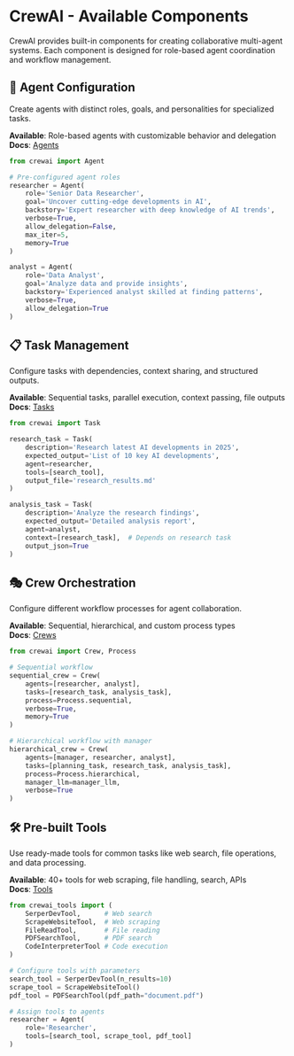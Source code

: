 # CrewAI - Available Components

CrewAI provides built-in components for creating collaborative multi-agent systems. Each component is designed for role-based agent coordination and workflow management.

## 🤖 Agent Configuration

Create agents with distinct roles, goals, and personalities for specialized tasks.

**Available**: Role-based agents with customizable behavior and delegation  
**Docs**: [Agents](https://docs.crewai.com/concepts/agents)

```python
from crewai import Agent

# Pre-configured agent roles
researcher = Agent(
    role='Senior Data Researcher',
    goal='Uncover cutting-edge developments in AI',
    backstory='Expert researcher with deep knowledge of AI trends',
    verbose=True,
    allow_delegation=False,
    max_iter=5,
    memory=True
)

analyst = Agent(
    role='Data Analyst', 
    goal='Analyze data and provide insights',
    backstory='Experienced analyst skilled at finding patterns',
    verbose=True,
    allow_delegation=True
)
```

## 📋 Task Management

Configure tasks with dependencies, context sharing, and structured outputs.

**Available**: Sequential tasks, parallel execution, context passing, file outputs  
**Docs**: [Tasks](https://docs.crewai.com/concepts/tasks)

```python
from crewai import Task

research_task = Task(
    description='Research latest AI developments in 2025',
    expected_output='List of 10 key AI developments',
    agent=researcher,
    tools=[search_tool],
    output_file='research_results.md'
)

analysis_task = Task(
    description='Analyze the research findings',
    expected_output='Detailed analysis report',
    agent=analyst,
    context=[research_task],  # Depends on research task
    output_json=True
)
```

## 🎭 Crew Orchestration

Configure different workflow processes for agent collaboration.

**Available**: Sequential, hierarchical, and custom process types  
**Docs**: [Crews](https://docs.crewai.com/concepts/crews)

```python
from crewai import Crew, Process

# Sequential workflow
sequential_crew = Crew(
    agents=[researcher, analyst],
    tasks=[research_task, analysis_task],
    process=Process.sequential,
    verbose=True,
    memory=True
)

# Hierarchical workflow with manager
hierarchical_crew = Crew(
    agents=[manager, researcher, analyst],
    tasks=[planning_task, research_task, analysis_task],
    process=Process.hierarchical,
    manager_llm=manager_llm,
    verbose=True
)
```

## 🛠️ Pre-built Tools

Use ready-made tools for common tasks like web search, file operations, and data processing.

**Available**: 40+ tools for web scraping, file handling, search, APIs  
**Docs**: [Tools](https://docs.crewai.com/concepts/tools)

```python
from crewai_tools import (
    SerperDevTool,      # Web search
    ScrapeWebsiteTool,  # Web scraping
    FileReadTool,       # File reading
    PDFSearchTool,      # PDF search
    CodeInterpreterTool # Code execution
)

# Configure tools with parameters
search_tool = SerperDevTool(n_results=10)
scrape_tool = ScrapeWebsiteTool()
pdf_tool = PDFSearchTool(pdf_path="document.pdf")

# Assign tools to agents
researcher = Agent(
    role='Researcher',
    tools=[search_tool, scrape_tool, pdf_tool]
)
```





